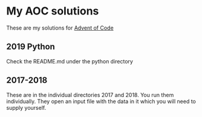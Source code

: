 # My AOC solutions

These are my solutions for [Advent of Code](https://adventofcode.com/)

## 2019 Python

Check the README.md under the python directory

## 2017-2018

These are in the individual directories 2017 and 2018. You run them individually. They open an input file with the data in it which you will need to supply yourself.
